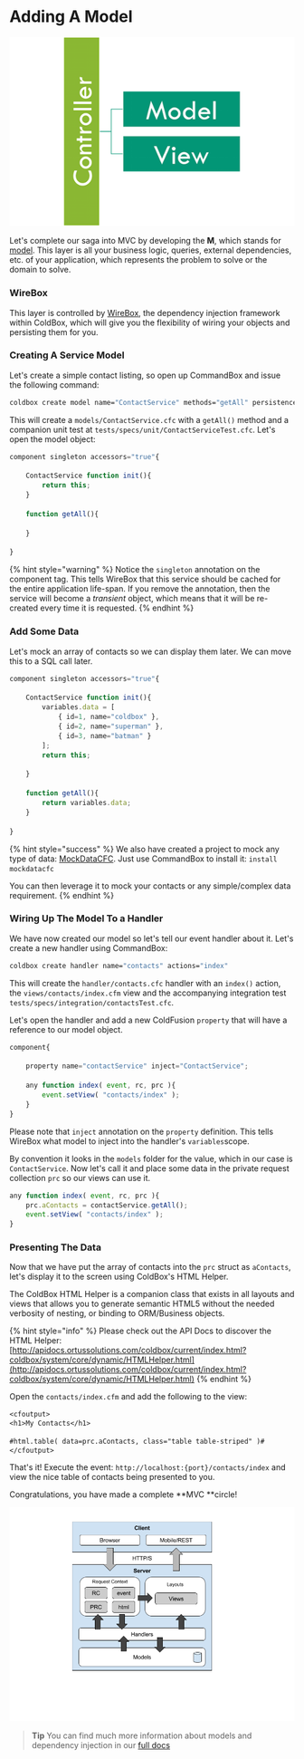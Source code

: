 # Adding A Model

![](../../.gitbook/assets/mvc.png)

Let's complete our saga into MVC by developing the **M**, which stands for [model](https://en.wikipedia.org/wiki/Domain_model). This layer is all your business logic, queries, external dependencies, etc. of your application, which represents the problem to solve or the domain to solve. 

### WireBox

This layer is controlled by [WireBox](https://wirebox.ortusbooks.com), the dependency injection framework within ColdBox, which will give you the flexibility of wiring your objects and persisting them for you.

### Creating A Service Model

Let's create a simple contact listing, so open up CommandBox and issue the following command:

```bash
coldbox create model name="ContactService" methods="getAll" persistence="singleton"
```

This will create a `models/ContactService.cfc` with a `getAll()` method and a companion unit test at `tests/specs/unit/ContactServiceTest.cfc`. Let's open the model object:

```javascript
component singleton accessors="true"{      

    ContactService function init(){         
        return this;     
    }

    function getAll(){      

    }

}
```

{% hint style="warning" %}
Notice the `singleton` annotation on the component tag. This tells WireBox that this service should be cached for the entire application life-span. If you remove the annotation, then the service will become a _transient_ object, which means that it will be re-created every time it is requested.
{% endhint %}

### Add Some Data

Let's mock an array of contacts so we can display them later. We can move this to a SQL call later.

```javascript
component singleton accessors="true"{

    ContactService function init(){
        variables.data = [
            { id=1, name="coldbox" },
            { id=2, name="superman" },
            { id=3, name="batman" }
        ];    
        return this;

    }

    function getAll(){
        return variables.data;
    }

}
```

{% hint style="success" %}
We also have created a project to mock any type of data: [MockDataCFC](https://www.forgebox.io/view/mockdatacfc).  Just use CommandBox to install it: `install mockdatacfc `

You can then leverage it to mock your contacts or any simple/complex data requirement.
{% endhint %}

### Wiring Up The Model To a Handler

We have now created our model so let's tell our event handler about it. Let's create a new handler using CommandBox:

```bash
coldbox create handler name="contacts" actions="index"
```

This will create the `handler/contacts.cfc` handler with an `index()` action, the `views/contacts/index.cfm` view and the accompanying integration test `tests/specs/integration/contactsTest.cfc`. 

Let's open the handler and add a new ColdFusion `property` that will have a reference to our model object.

```javascript
component{ 

    property name="contactService" inject="ContactService";

    any function index( event, rc, prc ){ 
        event.setView( "contacts/index" ); 
    }
}
```

Please note that `inject` annotation on the `property` definition. This tells WireBox what model to inject into the handler's `variables`scope.  

By convention it looks in the `models` folder for the value, which in our case is `ContactService`. Now let's call it and place some data in the private request collection `prc` so our views can use it.

```javascript
any function index( event, rc, prc ){
    prc.aContacts = contactService.getAll();
    event.setView( "contacts/index" );
}
```

### Presenting The Data

Now that we have put the array of contacts into the `prc` struct as `aContacts`, let's display it to the screen using ColdBox's HTML Helper.

The ColdBox HTML Helper is a companion class that exists in all layouts and views that allows you to generate semantic HTML5 without the needed verbosity of nesting, or binding to ORM/Business objects.

{% hint style="info" %}
Please check out the API Docs to discover the HTML Helper: [http://apidocs.ortussolutions.com/coldbox/current/index.html?coldbox/system/core/dynamic/HTMLHelper.html](http://apidocs.ortussolutions.com/coldbox/current/index.html?coldbox/system/core/dynamic/HTMLHelper.html)
{% endhint %}

Open the `contacts/index.cfm` and add the following to the view:

```markup
<cfoutput>
<h1>My Contacts</h1>

#html.table( data=prc.aContacts, class="table table-striped" )#
</cfoutput>
```

That's it! Execute the event: `http://localhost:{port}/contacts/index` and view the nice table of contacts being presented to you. 

Congratulations, you have made a complete **MVC **circle!

![](../../.gitbook/assets/request-lifecycle.png)

> **Tip** You can find much more information about models and dependency injection in our [full docs](https://coldbox.ortusbooks.com/content/full/models/)

